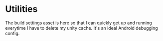 # Utilities

The build settings asset is here so that I can quickly get up and running everytime I have to delete my unity cache. It's an ideal Android debugging config.